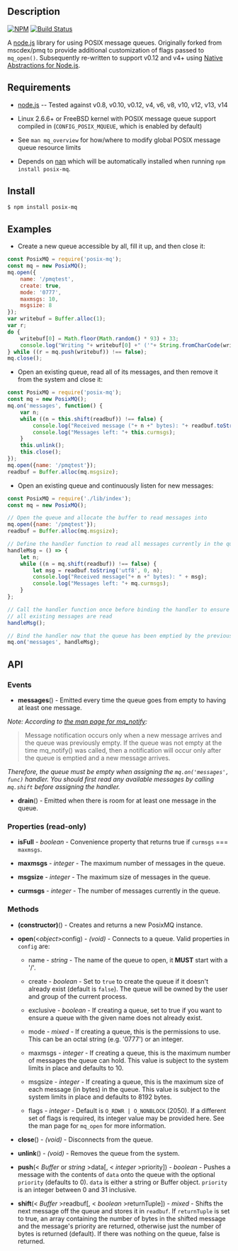 ## Description

[![NPM](https://nodei.co/npm/posix-mq.png)](https://npmjs.org/package/posix-mq)
[![Build Status](https://travis-ci.org/mikeokner/posix-mq.svg)](https://travis-ci.org/mikeokner/posix-mq)

A [node.js](http://nodejs.org/) library for using POSIX message queues.
Originally forked from mscdex/pmq to provide additional customization of flags
passed to `mq_open()`. Subsequently re-written to support v0.12 and v4+ using
[Native Abstractions for Node.js](https://github.com/nodejs/nan).


## Requirements

* [node.js](http://nodejs.org/) -- Tested against v0.8, v0.10, v0.12, v4, v6, v8, v10, v12, v13, v14

* Linux 2.6.6+ or FreeBSD kernel with POSIX message queue support compiled in (`CONFIG_POSIX_MQUEUE`, which is enabled by default)

* See `man mq_overview` for how/where to modify global POSIX message queue resource limits

* Depends on [nan](https://www.npmjs.com/package/nan) which will be automatically installed when running `npm install posix-mq`.


## Install

```console
$ npm install posix-mq
```


## Examples

* Create a new queue accessible by all, fill it up, and then close it:

```javascript
const PosixMQ = require('posix-mq');
const mq = new PosixMQ();
mq.open({
    name: '/pmqtest',
    create: true,
    mode: '0777',
    maxmsgs: 10,
    msgsize: 8
});
var writebuf = Buffer.alloc(1);
var r;
do {
    writebuf[0] = Math.floor(Math.random() * 93) + 33;
    console.log("Writing "+ writebuf[0] +" ('"+ String.fromCharCode(writebuf[0]) +"') to the queue...");
} while ((r = mq.push(writebuf)) !== false);
mq.close();
```

* Open an existing queue, read all of its messages, and then remove it from the system and close it:

```javascript
const PosixMQ = require('posix-mq');
const mq = new PosixMQ();
mq.on('messages', function() {
    var n;
    while ((n = this.shift(readbuf)) !== false) {
        console.log("Received message ("+ n +" bytes): "+ readbuf.toString('utf8', 0, n));
        console.log("Messages left: "+ this.curmsgs);
    }
    this.unlink();
    this.close();
});
mq.open({name: '/pmqtest'});
readbuf = Buffer.alloc(mq.msgsize);
```

* Open an existing queue and continuously listen for new messages:

```javascript
const PosixMQ = require('./lib/index');
const mq = new PosixMQ();

// Open the queue and allocate the buffer to read messages into
mq.open({name: '/pmqtest'});
readbuf = Buffer.alloc(mq.msgsize);

// Define the handler function to read all messages currently in the queue
handleMsg = () => {
    let n;
    while ((n = mq.shift(readbuf)) !== false) {
        let msg = readbuf.toString('utf8', 0, n);
        console.log("Received message("+ n +" bytes): " + msg);
        console.log("Messages left: "+ mq.curmsgs);
    }
};

// Call the handler function once before binding the handler to ensure
// all existing messages are read
handleMsg();

// Bind the handler now that the queue has been emptied by the previous invocation
mq.on('messages', handleMsg);
```


## API

### Events

* **messages**() - Emitted every time the queue goes from empty to having at least one message.

_Note: According to [the man page for mq_notify](https://www.systutorials.com/docs/linux/man/3-mq_notify/):_

> Message notification occurs only when a new message arrives and the queue was
> previously empty. If the queue was not empty at the time mq_notify() was
> called, then a notification will occur only after the queue is emptied and a
> new message arrives.

_Therefore, the queue must be empty when assigning the `mq.on('messages',
func)` handler.  You should first read any available messages by calling
`mq.shift` before assigning the handler._

* **drain**() - Emitted when there is room for at least one message in the queue.

### Properties (read-only)

* **isFull** - _boolean_ - Convenience property that returns true if `curmsgs` === `maxmsgs`.

* **maxmsgs** - _integer_ - The maximum number of messages in the queue.

* **msgsize** - _integer_ - The maximum size of messages in the queue.

* **curmsgs** - _integer_ - The number of messages currently in the queue.

### Methods

* **(constructor)**() - Creates and returns a new PosixMQ instance.

* **open**(<_object_>config) - _(void)_ - Connects to a queue. Valid properties in `config` are:

    * name - _string_ - The name of the queue to open, it **MUST** start with a '/'.

    * create - _boolean_ - Set to `true` to create the queue if it doesn't already exist (default is `false`). The queue will be owned by the user and group of the current process.

    * exclusive - _boolean_ - If creating a queue, set to true if you want to ensure a queue with the given name does not already exist.

    * mode - _mixed_ - If creating a queue, this is the permissions to use. This can be an octal string (e.g. '0777') or an integer.

    * maxmsgs - _integer_ - If creating a queue, this is the maximum number of messages the queue can hold. This value is subject to the system limits in place and defaults to 10.

    * msgsize - _integer_ - If creating a queue, this is the maximum size of each message (in bytes) in the queue. This value is subject to the system limits in place and defaults to 8192 bytes.

    * flags - _integer_ - Default is `O_RDWR | O_NONBLOCK` (2050). If a different set of flags is required, its integer value may be provided here. See the man page for `mq_open` for more information.
    
* **close**() - _(void)_ - Disconnects from the queue.

* **unlink**() - _(void)_ - Removes the queue from the system.

* **push**(< _Buffer_ or _string_ >data[, < _integer_ >priority]) - _boolean_ - Pushes a message with the contents of `data` onto the queue with the optional `priority` (defaults to 0). `data` is either a string or Buffer object. `priority` is an integer between 0 and 31 inclusive.

* **shift**(< _Buffer_ >readbuf[, < _boolean_ >returnTuple]) - _mixed_ - Shifts the next message off the queue and stores it in `readbuf`. If `returnTuple` is set to true, an array containing the number of bytes in the shifted message and the message's priority are returned, otherwise just the number of bytes is returned (default). If there was nothing on the queue, false is returned.
